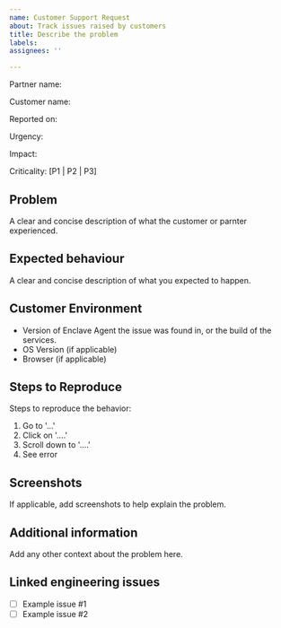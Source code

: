 ```yaml
---
name: Customer Support Request
about: Track issues raised by customers
title: Describe the problem
labels: 
assignees: ''

---
```


Partner name:

Customer name:

Reported on:

Urgency:

Impact:

Criticality: [P1 | P2 | P3]

## Problem

A clear and concise description of what the customer or parnter experienced.

## Expected behaviour

A clear and concise description of what you expected to happen.

## Customer Environment

- Version of Enclave Agent the issue was found in, or the build of the services.
- OS Version (if applicable)
- Browser (if applicable)

## Steps to Reproduce

Steps to reproduce the behavior:
1. Go to '...'
2. Click on '....'
3. Scroll down to '....'
4. See error

## Screenshots

If applicable, add screenshots to help explain the problem.

## Additional information

Add any other context about the problem here.


## Linked engineering issues

- [ ] Example issue #1
- [ ] Example issue #2

